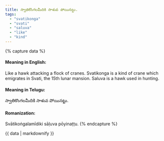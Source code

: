 ```yaml
---
title: స్వాతికొంగలమీదికి సాళువ పోయినట్టు.
tags:
  - "svatikonga"
  - "svati"
  - "saluva"
  - "like"
  - "kind"
---
```


{% capture data %}
#### Meaning in English:
Like a hawk attacking a flock of cranes.
Svatikonga is a kind of crane which emigrates in Svati, the 15th lunar mansion. Saluva is a hawk used in hunting.

#### Meaning in Telugu:
స్వాతికొంగలమీదికి సాళువ పోయినట్టు.

#### Romanization:
Svātikoṅgalamīdiki sāḷuva pōyinaṭṭu.
{% endcapture %}

{{ data | markdownify }}

